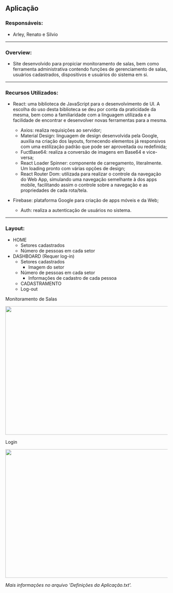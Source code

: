 ## Aplicação

### Responsáveis:
* Arley, Renato e Silvio
---
### Overview:
* Site desenvolvido para propiciar monitoramento de salas, bem como ferramenta administrativa contendo funções de gerenciamento de salas, usuários cadastrados, dispositivos e usuários do sistema em si.
---
### Recursos Utilizados:
* React: uma biblioteca de JavaScript para o desenvolvimento de UI. A escolha do uso desta biblioteca se deu por conta da praticidade da mesma, bem como a familiaridade com a linguagem utilizada e a facilidade de encontrar e desenvolver novas ferramentas para a mesma.
  * Axios: realiza requisições ao servidor;
  * Material Design: linguagem de design desenvolvida pela Google, auxilia na criação dos layouts, fornecendo elementos já responsivos com uma estilização padrão que pode ser aproveitada ou redefinida;
  * FuctBase64: realiza a conversão de imagens em Base64 e vice-versa;
  * React Loader Spinner: componente de carregamento, literalmente. Um loading pronto com várias opções de design;
  * React Router Dom: utilizada para realizar o controle da navegação do Web App, simulando uma navegação semelhante à dos apps mobile, facilitando assim o controle sobre a navegação e as propriedades de cada rota/tela.
  
* Firebase: plataforma Google para criação de apps móveis e da Web;
  * Auth: realiza a autenticação de usuários no sistema.
---
### Layout:

* HOME
  * Setores cadastrados
  * Número de pessoas em cada setor
* DASHBOARD (Requer log-in)
  * Setores cadastrados
    * Imagem do setor
  * Número de pessoas em cada setor
    * Informações de cadastro de cada pessoa
  * CADASTRAMENTO
  * Log-out

<div>
  <p>Monitoramento de Salas</p>
 <img src="https://user-images.githubusercontent.com/32252053/97478338-8d513980-192f-11eb-8119-335c803a42cb.png" width="700" height="400"/>
 <p>Login</p>
 <img src="https://user-images.githubusercontent.com/32252053/97478712-0fd9f900-1930-11eb-95d9-39e7678afdf3.png" width="700" height="400"/>
</div>


*Mais informações no arquivo 'Definições da Aplicação.txt'.*
